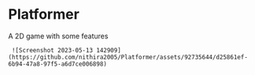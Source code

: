 # Platformer
A 2D game with some features








     ![Screenshot 2023-05-13 142909](https://github.com/nithira2005/Platformer/assets/92735644/d25861ef-6b94-47a8-97f5-a6d7ce006898)





